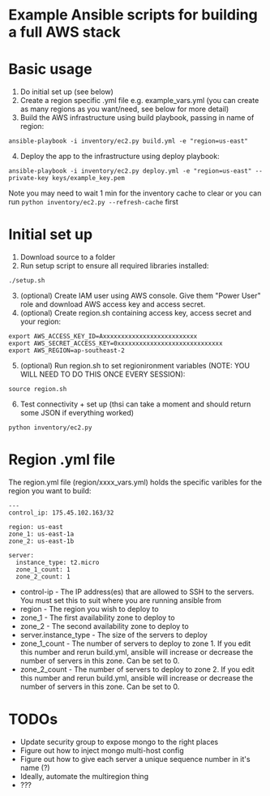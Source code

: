 Example Ansible scripts for building a full AWS stack
=============================================

Basic usage
===========
1. Do initial set up (see below)
2. Create a region specific .yml file e.g. example_vars.yml (you can create as many regions as you want/need, see below for more detail)
3. Build the AWS infrastructure using build playbook, passing in name of region:

  ```
  ansible-playbook -i inventory/ec2.py build.yml -e "region=us-east"
  ```
4. Deploy the app to the infrastructure using deploy playbook:

  ```
  ansible-playbook -i inventory/ec2.py deploy.yml -e "region=us-east" --private-key keys/example_key.pem
  ```
  Note you may need to wait 1 min for the inventory cache to clear or you can run ```python inventory/ec2.py --refresh-cache``` first


Initial set up
==============
1. Download source to a folder
2. Run setup script to ensure all required libraries installed:
  ```
  ./setup.sh
  ```
3. (optional) Create IAM user using AWS console. Give them "Power User" role and download AWS access key and access secret. 
4. (optional) Create region.sh containing access key, access secret and your region: 

  ```
  export AWS_ACCESS_KEY_ID=Axxxxxxxxxxxxxxxxxxxxxxxxxx
  export AWS_SECRET_ACCESS_KEY=0xxxxxxxxxxxxxxxxxxxxxxxxxxxxx
  export AWS_REGION=ap-southeast-2
  ```    
5. (optional) Run region.sh to set regionironment variables (NOTE: YOU WILL NEED TO DO THIS ONCE EVERY SESSION):

  ```
  source region.sh
  ```    
6. Test connectivity + set up (thsi can take a moment and should return some JSON if everything worked)

  ```
  python inventory/ec2.py
  ```

Region .yml file
=====================
The region.yml file (region/xxxx_vars.yml) holds the specific varibles for the region you want to build:

```
---
control_ip: 175.45.102.163/32

region: us-east
zone_1: us-east-1a
zone_2: us-east-1b

server:
  instance_type: t2.micro
  zone_1_count: 1
  zone_2_count: 1

```

* control-ip - The IP address(es) that are allowed to SSH to the servers. You must set this to suit where you are running ansible from
* region - The region you wish to deploy to
* zone_1 - The first availability zone to deploy to
* zone_2 - The second availability zone to deploy to
* server.instance_type - The size of the servers to deploy
* zone_1_count - The number of servers to deploy to zone 1. If you edit this number and rerun build.yml, ansible will increase or decrease the number of servers in this zone. Can be set to 0.
* zone_2_count - The number of servers to deploy to zone 2. If you edit this number and rerun build.yml, ansible will increase or decrease the number of servers in this zone. Can be set to 0.


TODOs
=====
* Update security group to expose mongo to the right places
* Figure out how to inject mongo multi-host config
* Figure out how to give each server a unique sequence number in it's name (?)
* Ideally, automate the multiregion thing
* ???
